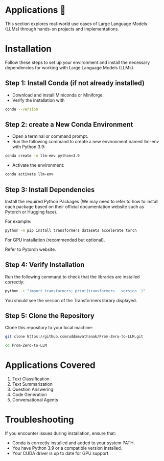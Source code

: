 # Applications 🚀

This section explores real-world use cases of Large Language Models (LLMs) through hands-on projects and implementations.

# Installation
Follow these steps to set up your environment and install the necessary dependencies for working with Large Language Models (LLMs).

## Step 1: Install Conda (if not already installed)
- Download and install Miniconda or Miniforge.
- Verify the installation with

```bash
conda --version
```

## Step 2: create a New Conda Environment

- Open a terminal or command prompt.
- Run the following command to create a new environment named llm-env with Python 3.9:

```bash
conda create -n llm-env python=3.9
```

- Activate the environment:

```bash
conda activate llm-env
```

## Step 3: Install Dependencies
Install the required Python Packages (We may need to refer to how to install each package based on their official documentation website such as Pytorch or Hugging face).

For example:

```bash
python -m pip install transformers datasets accelerate torch
```

For GPU installation (recommended but optional).

Refer to Pytorch website.

## Step 4: Verify Installation
Run the following command to check that the libraries are installed correctly:

```bash
python -c "import transformers; print(transformers.__version__)"
```
You should see the version of the Transformers library displayed.

## Step 5: Clone the Repository
Clone this repository to your local machine:

```bash
git clone https://github.com/uddamvathanak/From-Zero-to-LLM.git

cd From-Zero-to-LLM
```

# Applications Covered
1. Text Classification
2. Text Summarization
3. Question Answering
4. Code Generation
5. Conversational Agents

# Troubleshooting
If you encounter issues during installation, ensure that:
- Conda is correctly installed and added to your system PATH.
- You have Python 3.9 or a compatible version installed.
- Your CUDA driver is up to date for GPU support.